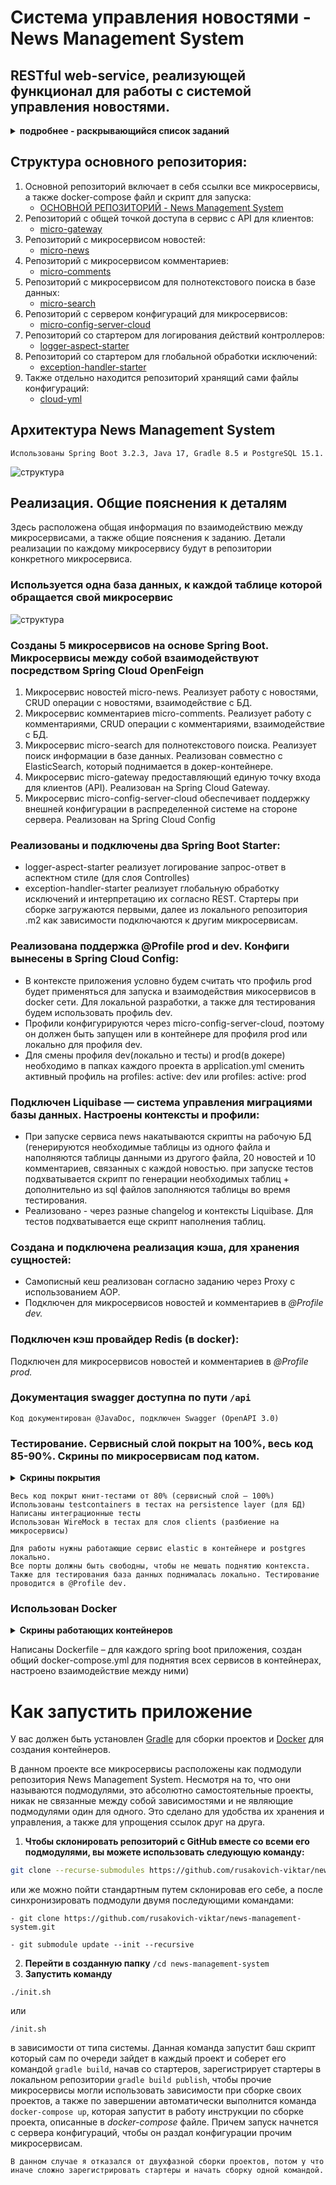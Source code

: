 # Система управления новостями - News Management System

## RESTful web-service, реализующей функционал для работы с системой управления новостями.
<details>
 <summary><strong>
 подробнее - раскрывающийся список заданий
</strong></summary>


## ЗАДАНИЕ: 
### Основные сущности:
-	news (новость) содержит поля: id, time, title, text и comments (list).
-	comment содержит поля: id, time, text, username и news_id.

### Требования:
1.	Использовать Spring Boot 3.x, Java 17, Gradle и PostgreSQL. 
2.	Разработать API согласно подходам REST (UI не надо):
       - CRUD для работы с новостью
       - CRUD для работы с комментарием
       - просмотр списка новостей (с пагинацией)
       - просмотр новости с комментариями относящимися к ней (с пагинацией)
         - /news
         -	/news/{newsId}
         -	/news/{newsId}/comments
       - полнотекстовый поиск по различным параметрам (для новостей и комментариев). Для потенциально объемных запросов реализовать постраничность
3.	Разместить проект в любом из публичных git-репозиториев (Bitbucket, github, gitlab)
4.	Код должен быть легко читаемый и понятный, с использованием паттернов проектирования
5.	Реализовать на основе Spring @Profile (e.g. test & prod) подключение к базам данных. 
6.	Подключить liquibase: 
      - при запуске сервиса накатываются скрипты на рабочую БД (генерируются необходимые таблицы из одного файла и наполняются таблицы данными из другого файла, 20 новостей и 10 комментариев, связанных с каждой новостью
      - при запуске тестов должен подхватываться скрипт по генерации необходимых таблиц + накатить данные по заполнению таблиц (третий файл)
7.	Создать реализацию кэша, для хранения сущностей. Реализовать два алгоритма  LRU и LFU. Алгоритм и максимальный размер коллекции должны читаться из файла application.yml. Алгоритм работы с кешем:
      -	GET - ищем в кеше и если там данных нет, то достаем объект из dao, сохраняем в кеш и возвращаем
      -	POST - сохраняем в dao и потом сохраняем в кеше
      -	DELETE - удаляем из dao и потом удаляем в кеша
      -	PUT - обновление/вставка в dao и потом обновление/вставка в кеше.
8.	Весь код должен быть покрыт юнит-тестами (80%) (сервисный слой – 100%)
9.	Реализовать логирование запрос-ответ в аспектном стиле (для слоя Controlles), а также логирование по уровням в отдельных слоях приложения, используя logback
10.	Предусмотреть обработку исключений и интерпретацию их согласно REST (см. https://spring.io/blog/2013/11/01/exception-handling-in-spring-mvc)
11.	Все настройки должны быть вынесены в *.yml
12.	Код должен быть документирован @JavaDoc, а назначение приложения и его интерфейс и настройки должны быть описаны в README.md файле
13.	Использовать Spring REST Docs или другие средства автоматического документирования (например asciidoctor https://asciidoctor.org/docs/asciidoctor-gradle-plugin/ и т.д) и/или Swagger (OpenAPI 3.0)
14.	Использовать testcontainers в тестах на persistence layer (для БД)
15.	Написать интеграционные тесты
16.	Использовать WireMock в тестах для слоя clients (разбиение на микросервисы)
17.	Использовать Docker (написать Dockerfile – для spring boot приложения, docker-compose.yml для поднятия БД и приложения в контейнерах и настроить взаимодействие между ними)

18. <sup>*</sup> Подключить кэш провайдер Redis (в docker) (в случае реализации, использовать @Profile для переключения между LRU/LFU и Redis)
19.	<sup>*</sup> Spring Security:
       -	API для регистрации пользователей с ролями admin/journalist/subscriber
       -	Администратор (role admin) может производить CRUD-операции со всеми сущностями
       -	Журналист (role journalist) может добавлять и изменять/удалять только свои новости 
       -	Подписчик (role subscriber) может добавлять и изменять/удалять только свои комментарии
       -	Незарегистрированные пользователи могут только просматривать новости и комментарии
Создать отдельный микросервис с реляционной базой (postgreSQL) хранящей
информацию о пользователях/ролях. Из главного микросервиса (отвечающего за
новости) запрашивать эту информацию по  REST с использованием spring-cloud-
feign-client.
20. <sup>*</sup> Настроить Spring Cloud Config (вынести в отдельный сервис и настроить разрабатываемый сервис на получение их в зависимости от профиля)
21.	<sup>*</sup> Реализацию логирования п.9 и обработку исключений п.10 вынести в отдельные
spring-boot-starter-ы.
22.	<sup>**</sup> Сущности веб интерфейса (DTO) должны генерироваться при сборке проекта из .proto файлов (см. https://github.com/google/protobuf-gradle-plugin)

“*” – необходимо минимум выполнить два задания со звёздочкой, больше заданий будет существенным плюсом. К этим пунктам лучше приступать после качественного решения базовых задач с применением принципов SOLID, декларативных подходов, оптимальных алгоритмов.
</details>

## Структура основного репозитория:
1. Основной репозиторий включает в себя ссылки все микросервисы, а также docker-compose файл и скрипт для запуска:
   - [ОСНОВНОЙ РЕПОЗИТОРИЙ - News Management System](https://github.com/rusakovich-viktar/news-management-system/tree/develop)
2. Репозиторий с общей точкой доступа в сервис с API для клиентов:
   - [micro-gateway](https://github.com/rusakovich-viktar/micro-gateway/tree/develop)
3. Репозиторий с микросервисом новостей:
   - [micro-news](https://github.com/rusakovich-viktar/micro-news/tree/develop)
4. Репозиторий с микросервисом комментариев:
   - [micro-comments](https://github.com/rusakovich-viktar/micro-comments/tree/develop)
5. Репозиторий с микросервисом для полнотекстового поиска в базе данных:
   - [micro-search](https://github.com/rusakovich-viktar/micro-search/tree/develop)
6. Репозиторий с сервером конфигураций для микросервисов:
   - [micro-config-server-cloud](https://github.com/rusakovich-viktar/micro-config-server-cloud/tree/develop)
7. Репозиторий со стартером для логирования действий контроллеров:
   - [logger-aspect-starter](https://github.com/rusakovich-viktar/logger-aspect-starter/tree/develop)
8. Репозиторий со стартером для глобальной обработки исключений:
   - [exception-handler-starter](https://github.com/rusakovich-viktar/exception-handler-starter/tree/develop)
9. Также отдельно находится репозиторий хранящий сами файлы конфигураций:
   - [cloud-yml](https://github.com/rusakovich-viktar/cloud-yml/tree/develop)

## Архитектура News Management System
	Использованы Spring Boot 3.2.3, Java 17, Gradle 8.5 и PostgreSQL 15.1. 
 ![структура](https://github.com/rusakovich-viktar/NMS-resourses/raw/rusakovich-viktar-patch-1/spring_cloud_gateway.png)

## Реализация. Общие пояснения к деталям

Здесь расположена общая информация по взаимодействию между микросервисами, а также общие пояснения к заданию.
Детали реализации по каждому микросервису будут в репозитории конкретного микросервиса.

### Используется одна база данных, к каждой таблице которой обращается свой микросервис
![структура](https://github.com/rusakovich-viktar/NMS-resourses/raw/rusakovich-viktar-patch-1/Снимок%20экрана%202024-03-04%20151246.jpg)

### Созданы 5 микросервисов на основе Spring Boot. Микросервисы между собой взаимодействуют посредством Spring Cloud OpenFeign

1. Микросервис новостей micro-news. Реализует работу с новостями, CRUD операции с новостями, взаимодействие с БД.
2. Микросервис комментариев micro-comments. Реализует работу с комментариями, CRUD операции с комментариями, взаимодействие с БД.
3. Микросервис micro-search для полнотекстового поиска. Реализует поиск информации в базе данных. Реализован совместно с ElasticSearch, который поднимается в докер-контейнере.
4. Микросервис micro-gateway предоставляющий единую точку входа для клиентов (API). Реализован на Spring Cloud Gateway.
5. Микросервис micro-config-server-cloud обеспечивает поддержку внешней конфигурации в распределенной системе на стороне сервера. Реализован на Spring Cloud Config

### Реализованы и подключены два Spring Boot Starter:

- logger-aspect-starter реализует логирование запрос-ответ в аспектном стиле (для слоя Controlles)
- exception-handler-starter реализует глобальную обработку исключений и интерпретацию их согласно REST.
Стартеры при сборке загружаются первыми, далее из локального репозитория .m2 как зависимости подключаются к другим микросервисам.


### Реализована поддержка @Profile prod и dev. Конфиги вынесены в Spring Cloud Config:

- В контексте приложения условно будем считать что профиль prod будет применяться для запуска и взаимодействия микосервисов в docker сети.
Для локальной разработки, а также для тестирования будем использовать профиль dev.
- Профили конфигурируются через micro-config-server-cloud, поэтому он должен быть запущен или в контейнере для профиля prod или локально для профиля dev.
- Для смены профиля dev(локально и тесты) и prod(в докере) необходимо в папках каждого проекта в application.yml сменить активный профиль на 
profiles: active: dev 
или 
profiles: active: prod

### Подключен Liquibase — система управления миграциями базы данных. Настроены контексты и профили:

- При запуске сервиса news накатываются скрипты на рабочую БД (генерируются необходимые таблицы из одного файла и наполняются таблицы данными из другого файла, 20 новостей и 10 комментариев, связанных с каждой новостью.
при запуске тестов подхватывается скрипт по генерации необходимых таблиц + дополнительно из sql файлов заполняются таблицы во время тестирования.
- Реализовано - через разные changelog и контексты Liquibase. Для тестов подхватывается еще скрипт наполнения таблиц.


### Создана и подключена реализация кэша, для хранения сущностей:

- Самописный кеш реализован согласно заданию через Proxy с использованием AOP. 
- Подключен для микросервисов новостей и комментариев в _@Profile dev._

### Подключен кэш провайдер Redis (в docker):

Подключен для микросервисов новостей и комментариев в _@Profile prod._


### Документация swagger доступна по пути `/api`
```
Код документирован @JavaDoc, подключен Swagger (OpenAPI 3.0)
```

### Тестирование. Сервисный слой покрыт на 100%, весь код 85-90%. Скрины по микросервисам под катом.
<details>
  <summary><strong>Скрины покрытия</strong></summary>

![news-coverage](https://github.com/rusakovich-viktar/NMS-resourses/raw/rusakovich-viktar-patch-1/news-coverage.jpg)
![comments-coverage](https://github.com/rusakovich-viktar/NMS-resourses/raw/rusakovich-viktar-patch-1/com-coverage.jpg)
![search-coverage](https://github.com/rusakovich-viktar/NMS-resourses/raw/rusakovich-viktar-patch-1/search-coverage.jpg)
![gateway-coverage](https://github.com/rusakovich-viktar/NMS-resourses/raw/rusakovich-viktar-patch-1/gate-coverage.jpg)
</details>

	Весь код покрыт юнит-тестами от 80% (сервисный слой – 100%)
    Использованы testcontainers в тестах на persistence layer (для БД)
 	Написаны интеграционные тесты
    Использован WireMock в тестах для слоя clients (разбиение на микросервисы)

    Для работы нужны работающие сервис elastic в контейнере и postgres локально.    
    Все порты должны быть свободны, чтобы не мешать поднятию контекста.    
    Также для тестирования база данных поднималась локально. Тестирование проводится в @Profile dev.

### Использован Docker
<details>
  <summary><strong>Скрины работающих контейнеров</strong></summary>

![docker](https://github.com/rusakovich-viktar/NMS-resourses/raw/rusakovich-viktar-patch-1/Снимок%20экрана%202024-03-06%20012000.jpg)

</details>


Написаны Dockerfile – для каждого spring boot приложения, создан общий docker-compose.yml для поднятия всех сервисов в контейнерах, настроено взаимодействие между ними)


# Как запустить приложение
У вас должен быть установлен [Gradle](https://gradle.org/next-steps/?version=8.5&format=all) для сборки проектов и [Docker](https://www.docker.com/products/docker-desktop/) для создания контейнеров.

В данном проекте все микросервисы расположены как подмодули репозитория News Management System. Несмотря на то, что они называются подмодулями, это абсолютно самостоятельные проекты, никак не связанные между собой зависимостями и не являющие подмодулями один для одного. Это сделано для удобства их хранения и управления, а также для упрощения ссылок друг на друга.
1. **Чтобы склонировать репозиторий с GitHub вместе со всеми его подмодулями, вы можете использовать следующую команду:**

```bash
git clone --recurse-submodules https://github.com/rusakovich-viktar/news-management-system.git
```

или же можно пойти стандартным путем склонировав его себе, а после синхронизировать подмодули двумя последующими командами:
 ```
- git clone https://github.com/rusakovich-viktar/news-management-system.git
 ```
 ```
- git submodule update --init --recursive
 ```
2. **Перейти в созданную папку**
	 `/cd news-management-system`
3. **Запустить команду**

`./init.sh`

или

`/init.sh`

в зависимости от типа системы.
Данная команда запустит баш скрипт который сам по очереди зайдет в каждый проект и соберет его командой `gradle build`, начав со стартеров, зарегистрирует стартеры в локальном репозитории `gradle build publish`, чтобы прочие микросервисы могли использовать зависимости при сборке своих проектов, а также по завершении автоматически выполнится команда  `docker-compose up`, которая запустит в работу инструкции по сборке проекта, описанные в *docker-compose* файле. Причем запуск начнется с сервера конфигураций, чтобы он раздал конфигурации прочим микросервисам.


`В данном случае я отказался от двухфазной сборки проектов, потом у что иначе сложно зарегистрировать стартеры и начать сборку одной командой.`

